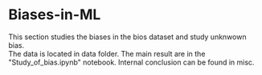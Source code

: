 # Biases-in-ML

This section studies the biases in the bios dataset and study unknwown bias.  
The data is located in data folder. 
The main result are in the "Study_of_bias.ipynb" notebook. 
Internal conclusion  can be found in misc. 